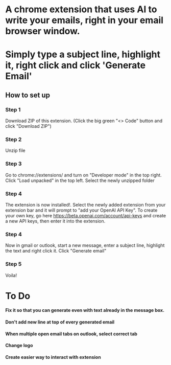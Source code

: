 # A chrome extension that uses AI to write your emails, right in your email browser window. 
# Simply type a subject line, highlight it, right click and click 'Generate Email'

## How to set up
### Step 1
Download ZIP of this extension. (Click the big green "<> Code" button and click "Download ZIP")

### Step 2 
Unzip file

### Step 3
Go to chrome://extensions/ and turn on "Developer mode" in the top right. Click "Load unpacked" in the top left. Select the newly unzipped folder 

### Step 4
The extension is now installed!. Select the newly added extension from your extension bar and it will prompt to "add your OpenAI API Key".
To create your own key, go here https://beta.openai.com/account/api-keys and create a new API keys, then enter it into the extension.

### Step 4
Now in gmail or outlook, start a new message, enter a subject line, highlight the text and right click it. Click "Generate email"

### Step 5
Voila!



# To Do
#### Fix it so that you can generate even with text already in the message box.

#### Don't add new line at top of every generated email

#### When multiple open email tabs on outlook, select correct tab

#### Change logo

#### Create easier way to interact with extension
